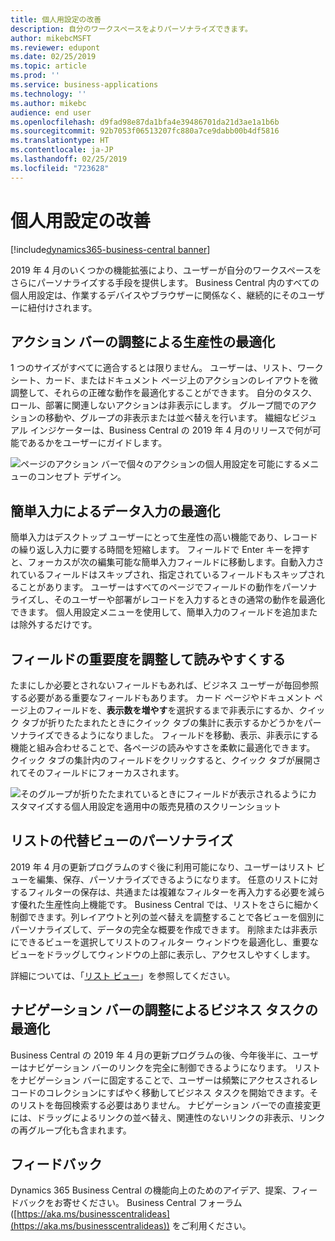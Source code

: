 ```yaml
---
title: 個人用設定の改善
description: 自分のワークスペースをよりパーソナライズできます。
author: mikebcMSFT
ms.reviewer: edupont
ms.date: 02/25/2019
ms.topic: article
ms.prod: ''
ms.service: business-applications
ms.technology: ''
ms.author: mikebc
audience: end user
ms.openlocfilehash: d9fad98e87da1bfa4e39486701da21d3ae1a1b6b
ms.sourcegitcommit: 92b7053f06513207fc880a7ce9dabb00b4df5816
ms.translationtype: HT
ms.contentlocale: ja-JP
ms.lasthandoff: 02/25/2019
ms.locfileid: "723628"
---
```

# <a name="personalization-enhancements"></a>個人用設定の改善
[!include[dynamics365-business-central banner](../includes/dynamics365-business-central.md)]

2019 年 4 月のいくつかの機能拡張により、ユーザーが自分のワークスペースをさらにパーソナライズする手段を提供します。 Business Central 内のすべての個人用設定は、作業するデバイスやブラウザーに関係なく、継続的にそのユーザーに紐付けされます。

## <a name="optimize-for-productivity-by-adjusting-the-action-bar"></a>アクション バーの調整による生産性の最適化
1 つのサイズがすべてに適合するとは限りません。 ユーザーは、リスト、ワークシート、カード、またはドキュメント ページ上のアクションのレイアウトを微調整して、それらの正確な動作を最適化することができます。 自分のタスク、ロール、部署に関連しないアクションは非表示にします。 グループ間でのアクションの移動や、グループの非表示または並べ替えを行います。 繊細なビジュアル インジケーターは、Business Central の 2019 年 4 月のリリースで何が可能であるかをユーザーにガイドします。

![ページのアクション バーで個々のアクションの個人用設定を可能にするメニューのコンセプト デザイン。](media/personalize-actions.png "アクションのパーソナライズ")

## <a name="optimize-for-data-input-with-quick-entry"></a>簡単入力によるデータ入力の最適化
簡単入力はデスクトップ ユーザーにとって生産性の高い機能であり、レコードの繰り返し入力に要する時間を短縮します。 フィールドで Enter キーを押すと、フォーカスが次の編集可能な簡単入力フィールドに移動します。自動入力されているフィールドはスキップされ、指定されているフィールドもスキップされることがあります。 ユーザーはすべてのページでフィールドの動作をパーソナライズし、そのユーザーや部署がレコードを入力するときの通常の動作を最適化できます。 個人用設定メニューを使用して、簡単入力のフィールドを追加または除外するだけです。

## <a name="optimize-readability-by-adjusting-field-importance"></a>フィールドの重要度を調整して読みやすくする
たまにしか必要とされないフィールドもあれば、ビジネス ユーザーが毎回参照する必要がある重要なフィールドもあります。 カード ページやドキュメント ページ上のフィールドを、**表示数を増やす**を選択するまで非表示にするか、クイック タブが折りたたまれたときにクイック タブの集計に表示するかどうかをパーソナライズできるようになりました。 フィールドを移動、表示、非表示にする機能と組み合わせることで、各ページの読みやすさを柔軟に最適化できます。 クイック タブの集計内のフィールドをクリックすると、クイック タブが展開されてそのフィールドにフォーカスされます。

<!--This screenshot shows the name Mike Nash. Is it from an approved list of fictitious names? It's recognizable as a former Msft exec.-->

![そのグループが折りたたまれているときにフィールドが表示されるようにカスタマイズする個人用設定を適用中の販売見積のスクリーンショット](media/importance-personalization.PNG "フィールドの重要度をパーソナライズする")

## <a name="personalize-alternate-views-of-a-list"></a>リストの代替ビューのパーソナライズ
2019 年 4 月の更新プログラムのすぐ後に利用可能になり、ユーザーはリスト ビューを編集、保存、パーソナライズできるようになります。 任意のリストに対するフィルターの保存は、共通または複雑なフィルターを再入力する必要を減らす優れた生産性向上機能です。 Business Central では、リストをさらに細かく制御できます。列レイアウトと列の並べ替えを調整することで各ビューを個別にパーソナライズして、データの完全な概要を作成できます。 削除または非表示にできるビューを選択してリストのフィルター ウィンドウを最適化し、重要なビューをドラッグしてウィンドウの上部に表示し、アクセスしやすくします。

詳細については、「[リスト ビュー](list-views.md)」を参照してください。

## <a name="optimize-your-business-tasks-by-adjusting-the-navigation-bar"></a>ナビゲーション バーの調整によるビジネス タスクの最適化
Business Central の 2019 年 4 月の更新プログラムの後、今年後半に、ユーザーはナビゲーション バーのリンクを完全に制御できるようになります。 リストをナビゲーション バーに固定することで、ユーザーは頻繁にアクセスされるレコードのコレクションにすばやく移動してビジネス タスクを開始できます。そのリストを毎回検索する必要はありません。 ナビゲーション バーでの直接変更には、ドラッグによるリンクの並べ替え、関連性のないリンクの非表示、リンクの再グループ化も含まれます。

## <a name="tell-us-what-you-think"></a>フィードバック
Dynamics 365 Business Central の機能向上のためのアイデア、提案、フィードバックをお寄せください。 Business Central フォーラム ([https://aka.ms/businesscentralideas](https://aka.ms/businesscentralideas)) をご利用ください。

<!--
Describe the new feature, and then give an elevator pitch of the business value for it. Include high-value capabilities that light up something exciting for our customers. The feature should be something that a customer needs to plan for...definitely larger than a hotfix or bug fix.

If the feature has been designated as a key feature, complete the entire template. Otherwise, only complete the **Business value**, **Describe the feature**, and **Status** sections.

## Business value (Required)
Describe the top capabilities of the feature and and the business problems it solves.  

**Example**
End-of-day processing is a crucial element of retail operational workflow. This involves aggregation of raw transactions into meaningful business data to ensure that business and accounting rules are conformed to, before posting transactions as official business records. Improving the reliability and performance of this batch process and increasing the visibility of the processing for the administrator improves the user experience. Users can easily monitor the progress of the processing and see exactly what caused a validation failure. As a result, they can quickly resolve the issue and reliably retry the process without contacting Microsoft Support. 

## Describe the feature (Required)
Describe how the feature works and the scenarios the feature enables. Include concrete examples and screenshots. 

**Example**
New capabilities include improved statement posting performance by removing table deadlocks and optimizing batch processing. The introduction of a state model in the posting process aids in rollback and recovery, which eliminates data corruption and the need for manual intervention. Enhanced in-app diagnostics with detailed status, errors, and logs (including details of transactions included in the scope of the statement, transactions resulting in errors, and possible steps to correct issues) allow for easy troubleshooting. 

<<screenshot goes here>>

### Who uses this feature (Required)
Indicate each persona impacted:  end user, admin, customizer, citizen developer, developer, business analyst, IT Pro

**Example**
This feature is intended for retail administrators. It works without any additional setup. 

### License required
List the license(s) a customer must have to use the feature. 

### Setup required (if any beyond standard product setup)

**Example**
This feature must be enabled in System parameters by an administrator. 

### Quick steps (provide if feature is done enough)

**Example**
To get started with model‑driven apps, use designers to:
- Define your site map. Model your app's navigation, pulling in only the subset of information your users need. Take advantage of multiple levels of hierarchy and the ability to reference external resources.
- Add dashboards. Include model‑driven dashboards or embedded Power BI content within your app.
- Include entities and components. Add specific forms, views, dashboards, and charts for targeted entities to craft your user experience.

![Photograph of a man using a Hololens to view augmented reality in Connected Field Service](/articles/Spring18/media/507e34a661a1b831d21ea3dadda9c6cf.jpg "Field Service IoT") 

## Compliance, privacy and security considerations
List any compliance, privacy and security considerations that customers should plan for, including any steps or tools provided to help customers comply with GDPR. 

## Status (Required)

### Development status
Pick one: Generally available, Public preview, In development

Notes: In development features are features that some teams may have previously included on the roadmap site. Anything in Private preview is considered to be In development. 

#### Target timeframe
Enter the release, month, or month or later if dubious. (Release if committed to a release, Month if committed to a month, Month or later if dubious)

### Availability (current availability)

Cloud, On-premises, Government cloud

### Regional availability

List whether this feature is available globally or restricted to specific regions.

## Tell us what you think

Include an alias or link for feedback for the feature.

## We'd like to thank

Link to item from Ideas or User voice. 

-->
